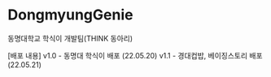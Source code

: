 # DongmyungGenie
동명대학교 학식이 개발팀(THINK 동아리)

[배포 내용]
v1.0 - 동명대 학식이 배포 (22.05.20)
v1.1 - 경대컵밥, 베이징스토리 배포 (22.05.21)
